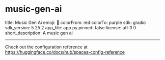 # music-gen-ai

title: Music Gen Ai
emoji: 🐢
colorFrom: red
colorTo: purple
sdk: gradio
sdk_version: 5.25.2
app_file: app.py
pinned: false
license: afl-3.0
short_description: A music gen ai

---

Check out the configuration reference at https://huggingface.co/docs/hub/spaces-config-reference
